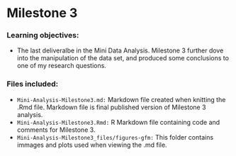# Milestone 3

### Learning objectives:
- The last deliveralbe in the Mini Data Analysis. Milestone 3 further dove into the manipulation of the data set, and produced some conclusions to one of my research questions.

### Files included:
- `Mini-Analysis-Milestone3.md:` Markdown file created when knitting the .Rmd file. Markdown file is final published version of Milestone 3 analysis.
- `Mini-Analysis-Milestone3.Rmd:` R Markdown file containing code and comments for Milestone 3.
- `Mini-Analysis-Milestone3_files/figures-gfm:` This folder contains immages and plots used when viewing the .md file. 

